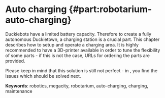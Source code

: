 # Auto charging {#part:robotarium-auto-charging}

Duckiebots have a limited battery capacity. Therefore to create a fully autonomous Duckietown, a charging station is a crucial part. This chapter describes how to setup and operate a charging area. It is highly recommended to have a 3D-printer available in order to tune the flexibility of some parts - if this is not the case, URLs for ordering the parts are provided.

Please keep in mind that this solution is still not perfect - in [](#autocharging-future), you find the issues which should be solved next.

**Keywords**: robotics, megacity, robotarium, auto-charging, charging, maintenance
